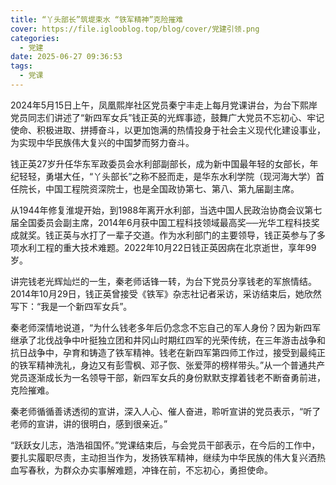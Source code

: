 ```yaml
---
title: “丫头部长”筑堤束水 “铁军精神”克险摧难
cover: https://file.iglooblog.top/blog/cover/党建引领.png
categories:
  - 党建
date: 2025-06-27 09:36:53
tags:
  - 党课
---
```


2024年5月15日上午，凤凰熙岸社区党员秦宁丰走上每月党课讲台，为台下熙岸党员同志们讲述了“新四军女兵”钱正英的光辉事迹，鼓舞广大党员不忘初心、牢记使命、积极进取、拼搏奋斗，以更加饱满的热情投身于社会主义现代化建设事业，为实现中华民族伟大复兴的中国梦而努力奋斗。

钱正英27岁升任华东军政委员会水利部副部长，成为新中国最年轻的女部长，年纪轻轻，勇堪大任，“丫头部长”之称不胫而走，是华东水利学院（现河海大学）首任院长，中国工程院资深院士，也是全国政协第七、第八、第九届副主席。

从1944年修复淮堤开始，到1988年离开水利部，当选中国人民政治协商会议第七届全国委员会副主席，2014年6月获中国工程科技领域最高奖──光华工程科技奖成就奖。钱正英与水打了一辈子交道。作为水利部门的主要领导，钱正英参与了多项水利工程的重大技术难题。2022年10月22日钱正英因病在北京逝世，享年99岁。

讲完钱老光辉灿烂的一生，秦老师话锋一转，为台下党员分享钱老的军旅情结。 2014年10月29日，钱正英曾接受《铁军》杂志社记者采访，采访结束后，她欣然写下：“我是一个新四军女兵”。

秦老师深情地说道，“为什么钱老多年后仍念念不忘自己的军人身份？因为新四军继承了北伐战争中叶挺独立团和井冈山时期红四军的光荣传统，在三年游击战争和抗日战争中，孕育和铸造了铁军精神。钱老在新四军第四师工作过，接受到最纯正的铁军精神洗礼，身边又有彭雪枫、邓子恢、张爱萍的榜样带头。”从一个普通共产党员逐渐成长为一名领导干部，新四军女兵的身份默默支撑着钱老不断奋勇前进，克险摧难。

秦老师循循善诱透彻的宣讲，深入人心、催人奋进，聆听宣讲的党员表示，“听了老师的宣讲，讲的很明白，感到很亲近。”

“跃跃女儿志，浩浩祖国怀。”党课结束后，与会党员干部表示，在今后的工作中，要扎实履职尽责，主动担当作为，发扬铁军精神，继续为中华民族的伟大复兴洒热血写春秋，为群众办实事解难题，冲锋在前，不忘初心，勇担使命。
